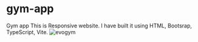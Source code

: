 # gym-app
Gym app
This is Responsive website. I have built it using HTML, Bootsrap, TypeScript, Vite.
![evogym](https://user-images.githubusercontent.com/46353626/219899022-7fb90bfa-c85b-417f-a796-8b8f5c3d1131.jpg)

